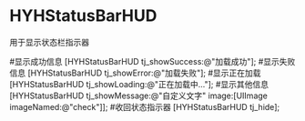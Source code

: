 # HYHStatusBarHUD
用于显示状态栏指示器

#显示成功信息
 [HYHStatusBarHUD tj_showSuccess:@"加载成功"];
#显示失败信息
 [HYHStatusBarHUD tj_showError:@"加载失败"];
#显示正在加载
 [HYHStatusBarHUD tj_showLoading:@"正在加载中..."];
#显示其他信息
 [HYHStatusBarHUD tj_showMessage:@"自定义文字" image:[UIImage imageNamed:@"check"]];
#收回状态指示器
 [HYHStatusBarHUD tj_hide];
